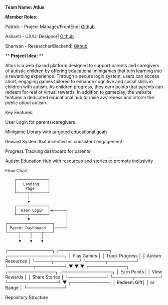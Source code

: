 **Team Name: Atlus**

**Member Roles:**

Patrick - Project Manager/FrontEnd| [Github](https://github.com/ItzDJYP)

Ashanti - UX/UI Designer| [Github](https://github.com/ashantib102)

Sherwan - Researcher/Backend| [Github](https://github.com/Sheroka)

** **Project Idea:** **

Altus is a web-based platform designed to support parents and caregivers of autistic children by offering educational minigames that turn learning into a rewarding experience. Through a secure login system, users can access short, engaging games tailored to enhance cognitive and social skills in children with autism. As children progress, they earn points that parents can redeem for real or virtual rewards. In addition to gameplay, the website features a dedicated educational hub to raise awareness and inform the public about autism.

Key Features:

User Login for parents/caregivers

Minigame Library with targeted educational goals

Reward System that incentivizes consistent engagement

Progress Tracking dashboard for parents

Autism Education Hub with resources and stories to promote inclusivity

Flow Chart

        ┌──────────────┐
        │   Landing    │
        │    Page      │
        └─────┬────────┘
              │
              ▼
        ┌──────────────┐
        │  User Login  │◄──────┐
        └─────┬────────┘       │
              ▼                │
    ┌────────────────────┐     │
    │ Parent Dashboard   │─────┘
    └─────┬────┬────┬────┘
          │    │    │
          ▼    ▼    ▼
 ┌──────────────┐ ┌────────────────┐ ┌──────────────────┐
 │  Play Games  │ │ Track Progress │ │ Autism Resources │
 └─────┬────────┘ └──────┬─────────┘ └────────┬─────────┘
       ▼                 ▼                   ▼
┌────────────┐   ┌───────────────┐     ┌────────────────┐
│ Earn Points│   │ View Rewards  │     │ Share Stories  │
└────────────┘   └──────┬────────┘     └────────────────┘
                       ▼
               ┌────────────┐
               │ Redeem Gift│
               │  or Badge  │
               └────────────┘

Repository Structure
